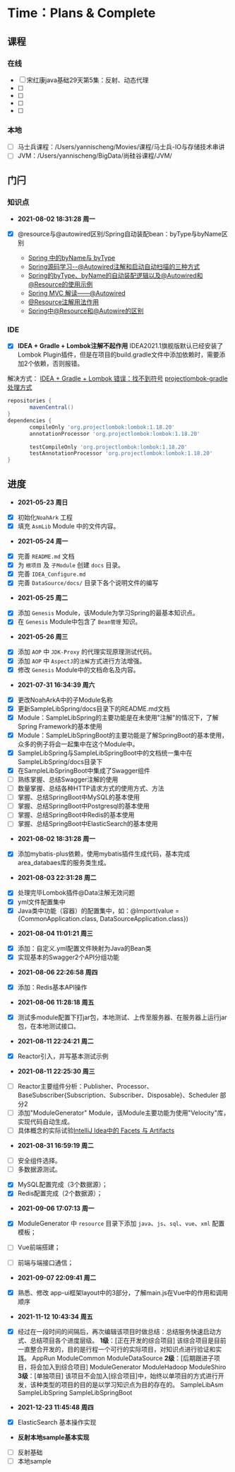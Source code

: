 # Time：Plans & Complete

## 课程

### 在线

* [ ] 宋红康java基础29天第5集：反射、动态代理
* [ ] 
* [ ] 
* [ ] 
* [ ] 
  
### 本地

* [ ] 马士兵课程：/Users/yannischeng/Movies/课程/马士兵-IO与存储技术串讲
* [ ] JVM：/Users/yannischeng/BigData/尚硅谷课程/JVM/

## 门闩

### 知识点

- **2021-08-02 18:31:28 周一**

* [x] @resource与@autowired区别/Spring自动装配bean：byType与byName区别

	- [Spring 中的byName与 byType](https://blog.csdn.net/youlingqishi11/article/details/6458821)
	- [Spring源码学习--@Autowired注解和启动自动扫描的三种方式](https://blog.csdn.net/u013412772/article/details/73741710/)
	- [Spring的byType、byName的自动装配逻辑以及@Autowired和@Resource的使用示例](https://blog.csdn.net/Alexshi5/article/details/84000678)
	- [Spring MVC 解读——@Autowired](https://my.oschina.net/HeliosFly/blog/203902)
	- [@Resource注解用法作用](https://blog.csdn.net/panting30/article/details/95333766)
	- [Spring中@Resource和@Autowire的区别](https://blog.csdn.net/kevinxxw/article/details/105145397)
  
### IDE

* [x] **IDEA + Gradle + Lombok注解不起作用** 
IDEA2021.1旗舰版默认已经安装了Lombok Plugin插件，但是在项目的build.gradle文件中添加依赖时，需要添加2个依赖，否则报错。

 解决方式：
 [IDEA + Gradle + Lombok 错误：找不到符号](https://my.oschina.net/u/3251146/blog/4938478)
 [projectlombok-gradle处理方式](https://projectlombok.org/setup/gradle)

 ```gradle
repositories {
		mavenCentral()
}
dependencies {
		compileOnly 'org.projectlombok:lombok:1.18.20'
		annotationProcessor 'org.projectlombok:lombok:1.18.20'
		
		testCompileOnly 'org.projectlombok:lombok:1.18.20'
		testAnnotationProcessor 'org.projectlombok:lombok:1.18.20'
}  
 ```


## 进度

- **2021-05-23 周日**

* [x] 初始化`NoahArk` 工程
* [x] 填充 `AsmLib` Module 中的文件内容。

- **2021-05-24 周一**

* [x] 完善 `README.md` 文档
* [x] 为 `根项目` 及 `子Module` 创建 `docs` 目录。
* [x] 完善 `IDEA_Configure.md`
* [x] 完善 `DataSource/docs/` 目录下各个说明文件的编写

- **2021-05-25 周二**

* [x] 添加 `Genesis` Module，该Module为学习Spring的最基本知识点。
* [x] 在 `Genesis` Module中包含了 `Bean管理` 知识。

- **2021-05-26 周三**

* [x] 添加 `AOP` 中 `JDK-Proxy` 的代理实现原理测试代码。
* [x] 添加 `AOP` 中 `AspectJ`的`注解`方式进行方法增强。
* [x] 修改 `Genesis` Module中的文档命名及内容。

- **2021-07-31 16:34:39 周六**

* [x] 更改NoahArkA中的子Module名称
* [x] 更新SampleLibSpring/docs目录下的README.md文档
* [x] Module：SampleLibSpring的主要功能是在未使用"注解"的情况下，了解Spring Framework的基本使用
* [x] Module：SampleLibSpringBoot的主要功能是了解SpringBoot的基本使用，众多的例子将会一起集中在这个Module中。
* [x] SampleLibSpring与SampleLibSpringBoot中的文档统一集中在SampleLibSpring/docs目录下
* [x] 在SampleLibSpringBoot中集成了Swagger组件
* [ ] 熟练掌握、总结Swagger注解的使用
* [ ] 数量掌握、总结各种HTTP请求方式的使用方式、方法
* [ ] 掌握、总结SpringBoot中MySQL的基本使用
* [ ] 掌握、总结SpringBoot中Postgresql的基本使用
* [ ] 掌握、总结SpringBoot中Redis的基本使用
* [ ] 掌握、总结SpringBoot中ElasticSearch的基本使用

- **2021-08-02 18:31:28 周一**

* [x] 添加mybatis-plus依赖，使用mybatis插件生成代码，基本完成area_databaes库的服务类生成。

- **2021-08-03 22:31:28 周二**

* [x] 处理完毕Lombok插件@Data注解无效问题
* [x] yml文件配置集中
* [x] Java类中功能（容器）的配置集中，如：@Import(value = {CommonApplication.class, DataSourceApplication.class})

- **2021-08-04 11:01:21 周三**

* [x] 添加：自定义.yml配置文件映射为Java的Bean类
* [x] 实现基本的Swagger2个API分组功能

- **2021-08-06 22:26:58 周四**

* [x] 添加：Redis基本API操作

- **2021-08-06 11:28:18 周五**

* [x] 测试多module配置下打jar包，本地测试、上传至服务器、在服务器上运行jar包，在本地测试接口。

- **2021-08-11 22:24:21 周二**

* [x] Reactor引入，并写基本测试示例

- **2021-08-11 22:25:30 周三**

* [ ] Reactor主要组件分析：Publisher、Processor、BaseSubscriber{Subscription、Subscriber、Disposable}、Scheduler 部分2
* [ ] 添加"ModuleGenerator" Module，该Module主要功能为使用"Velocity"库，实现代码自动生成。
* [ ] 具体概念的实际试验[IntelliJ Idea中的 Facets 与 Artifacts](https://www.cnblogs.com/bityinjd/p/9284378.html)

- **2021-08-31 16:59:19 周二**

* [ ] 安全组件选择。
* [ ] 多数据源测试。
 -  [x] MySQL配置完成（3个数据源）；
 -  [x] Redis配置完成（2个数据源）；

- **2021-09-06 17:07:13 周一**

* [x] ModuleGenerator 中 `resource` 目录下添加 `java`、`js`、`sql`、`vue`、`xml` 配置模板；
* [ ] Vue前端搭建；
* [ ] 前端与端接口通信；


- **2021-09-07 22:09:41 周二**
* [x] 熟悉、修改 app-ui框架layout中的3部分，了解main.js在Vue中的作用和调用顺序

- **2021-11-12 10:43:34 周五**
* [x] 经过在一段时间的间隔后，再次编辑该项目时做总结：总结服务快速启动方式、总结项目各个进度层级。
      **1级**：[正在开发的综合项目] 该综合项目是目前一直整合开发的，目的是行程一个可行的实际项目，对知识点进行验证和实践。
            AppRun
            ModuleCommon
            ModuleDataSource
      **2级**：[后期跟进子项目，将会加入到综合项目] 
            ModuleGenerator
            ModuleHadoop
            ModuleShiro
      **3级**：[单独项目] 该项目不会加入[综合项目]中，始终以单项目的方式进行开发，该种类型的项目的目的是以学习知识点为目的存在的。
            SampleLibAsm
            SampleLibSpring
            SampleLibSpringBoot
  
- **2021-12-23 11:45:48 周四**
* [x] ElasticSearch 基本操作实现

- **反射本地sample基本实现**

* [ ] 反射基础
* [ ] 本地sample